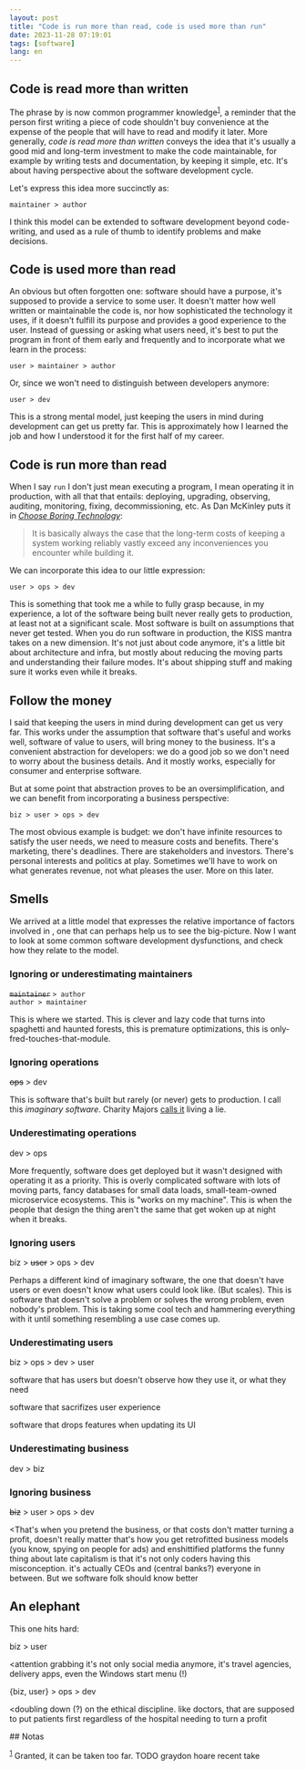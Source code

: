 ```yaml
---
layout: post
title: "Code is run more than read, code is used more than run"
date: 2023-11-28 07:19:01
tags: [software]
lang: en
---
```



## Code is read more than written

The phrase by is now common programmer knowledge<sup><a id="fnr.1" class="footref" href="#fn.1" role="doc-backlink">1</a></sup>, a reminder that the person first writing a piece of code shouldn't buy convenience at the expense of the people that will have to read and modify it later. More generally, *code is read more than written* conveys the idea that it's usually a good mid and long-term investment to make the code maintainable, for example by writing tests and documentation, by keeping it simple, etc. It's about having perspective about the software development cycle.

Let's express this idea more succinctly as:

<div class="org-center">
<p>
<code>maintainer &gt; author</code>
</p>
</div>

I think this model can be extended to software development beyond code-writing, and used as a rule of thumb to identify problems and make decisions.


## Code is used more than read

An obvious but often forgotten one: software should have a purpose, it's supposed to provide a service to some user. It doesn't matter how well written or maintainable the code is, nor how sophisticated the technology it uses, if it doesn't fulfill its purpose and provides a good experience to the user. Instead of guessing or asking what users need, it's best to put the program in front of them early and frequently and to incorporate what we learn in the process:

<div class="org-center">
<p>
<code>user &gt; maintainer &gt; author</code>
</p>
</div>

Or, since we won't need to distinguish between developers anymore:

<div class="org-center">
<p>
<code>user &gt; dev</code>
</p>
</div>

This is a strong mental model, just keeping the users in mind during development can get us pretty far. This is approximately how I learned the job and how I understood it for the first half of my career.


## Code is run more than read

When I say `run` I don't just mean executing a program, I mean operating it in production, with all that that entails: deploying, upgrading, observing, auditing, monitoring, fixing, decommissioning, etc. As Dan McKinley puts it in [*Choose Boring Technology*](https://mcfunley.com/choose-boring-technology):

> It is basically always the case that the long-term costs of keeping a system working reliably vastly exceed any inconveniences you encounter while building it.

We can incorporate this idea to our little expression:

<div class="org-center">
<p>
<code>user &gt; ops &gt; dev</code>
</p>
</div>

This is something that took me a while to fully grasp because, in my experience, a lot of the software being built never really gets to production, at least not at a significant scale. Most software is built on assumptions that never get tested. When you do run software in production, the KISS mantra takes on a new dimension. It's not just about code anymore, it's a little bit about architecture and infra, but mostly about reducing the moving parts and understanding their failure modes. It's about shipping stuff and making sure it works even while it breaks.


## Follow the money

I said that keeping the users in mind during development can get us very far. This works under the assumption that software that's useful and works well, software of value to users, will bring money to the business. It's a convenient abstraction for developers: we do a good job so we don't need to worry about the business details. And it mostly works, especially for consumer and enterprise software.

But at some point that abstraction proves to be an oversimplification, and we can benefit from incorporating a business perspective:

<div class="org-center">
<p>
<code>biz &gt; user &gt; ops &gt; dev</code>
</p>
</div>

The most obvious example is budget: we don't have infinite resources to satisfy the user needs, we need to measure costs and benefits. There's marketing, there's deadlines. There are stakeholders and investors. There's personal interests and politics at play. Sometimes we'll have to work on what generates revenue, not what pleases the user. More on this later.


## Smells

We arrived at a little model that expresses the relative importance of factors involved in <software development>, one that can perhaps help us to see the big-picture. Now I want to look at some common software development dysfunctions, and check how they relate to the model.


### Ignoring or underestimating maintainers

<div class="org-center">
<p>
<del><code>maintainer</code></del> <code>&gt; author</code> <br />
<code>author &gt; maintainer</code>
</p>
</div>

This is where we started. This is clever and lazy code that turns into spaghetti and haunted forests, this is premature optimizations, this is only-fred-touches-that-module.


### Ignoring operations

<div class="org-center">
<p>
<del>ops</del> &gt; dev
</p>
</div>

This is software that's built but rarely (or never) gets to production. I call this *imaginary software*. Charity Majors [calls it](https://twitter.com/mipsytipsy/status/1308641574448803840?lang=es) living a lie.


### Underestimating operations

<div class="org-center">
<p>
dev &gt; ops
</p>
</div>

More frequently, software does get deployed but it wasn't designed with operating it as a priority. This is overly complicated software with lots of moving parts, fancy databases for small data loads, small-team-owned microservice ecosystems. This is "works on my machine". This is when the people that design the thing aren't the same that get woken up at night when it breaks.


### Ignoring users

<div class="org-center">
<p>
biz &gt; <del>user</del> &gt; ops &gt; dev
</p>
</div>

Perhaps a different kind of imaginary software, the one that doesn't have users or even doesn't know what users could look like. (But scales). This is software that doesn't solve a problem or solves the wrong problem, even nobody's problem. This is taking some cool tech and hammering everything with it until something resembling a use case comes up.


### Underestimating users

<div class="org-center">
<p>
biz &gt; ops &gt; dev &gt; user
</p>
</div>

software that has users but doesn't observe how they use it, or what they need

software that sacrifizes user experience

software that drops features when updating its UI


### Underestimating business

<div class="org-center">
<p>
dev &gt; biz
</p>
</div>


### Ignoring business

<div class="org-center">
<p>
<del>biz</del> &gt; user &gt; ops &gt; dev
</p>
</div>

<That's when you pretend the business, or that costs don't matter turning a profit, doesn't really matter that's how you get retrofitted business models (you know, spying on people for ads) and enshittified platforms the funny thing about late capitalism is that it's not only coders having this misconception. it's actually CEOs and (central banks?) everyone in between. But we software folk should know better


## An elephant

This one hits hard:

<div class="org-center">
<p>
biz &gt; user
</p>
</div>

<attention grabbing it's not only social media anymore, it's travel agencies, delivery apps, even the Windows start menu (!)

<div class="org-center">
<p>
{biz, user} &gt; ops &gt; dev
</p>
</div>

<doubling down (?) on the ethical discipline. like doctors, that are supposed to put patients first regardless of the hospital needing to turn a profit

<section class="footnotes" markdown=1>
## Notas

<sup><a id="fn.1" class="footnum" href="#fnr.1">1</a></sup> Granted, it can be taken too far. TODO graydon hoare recent take

</section>